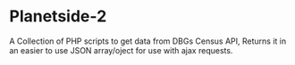 Planetside-2
============

A Collection of PHP scripts to get data from DBGs Census API,
Returns it in an easier to use JSON array/oject for use with ajax requests.
